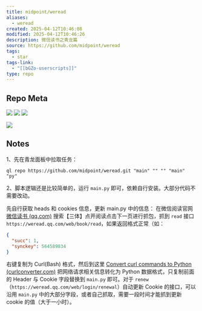 ```yaml
---
title: midpoint/weread
aliases:
  - weread
created: 2025-04-12T10:46:08
modified: 2025-04-12T10:46:26
description: 微信读书之青龙篇
source: https://github.com/midpoint/weread
tags:
  - star
tags-link:
  - "[[bGZo-userscripts]]"
type: repo
---
```


## Repo Meta

![](https://img.shields.io/github/stars/midpoint/weread?style=for-the-badge&label=stars) ![](https://img.shields.io/github/repo-size/midpoint/weread?style=for-the-badge&label=size) ![](https://img.shields.io/github/created-at/midpoint/weread?style=for-the-badge&label=since)

[![](https://github-readme-stats.vercel.app/api/pin/?username=midpoint&repo=weread&bg_color=00000000)](https://github.com/midpoint/weread)

## Notes

1、先在青龙面板中拉取任务：

```
ql repo https://github.com/midpoint/weread.git "main" "" "" "main"  "py"
```

2、脚本逻辑还是比较简单的，运行 `main.py` 即可，依赖自行安装。大部分代码不需要改动。

先自行获取 heads 和 cookies 信息，更新 main.py 中的信息： 在微信阅读官网 [微信读书 (qq.com)](https://weread.qq.com/) 搜索【三体】点开阅读点击下一页进行抓包，抓到 `read` 接口 `https://weread.qq.com/web/book/read`，如果返回格式正常（如：

```json
{
  "succ": 1,
  "synckey": 564589834
}
```

右键复制为 Curl(Bash) 格式，然后到这里 [Convert curl commands to Python (curlconverter.com)](https://curlconverter.com/python/) 把网络请求相关信息转化为 Python 数据格式，只复制前面的 Header 与 Cookie 字段替换到 `main.py` 即可。对于 `renew`（`https://weread.qq.com/web/login/renewal`）自动更新 Cookie 的接口，可以沿用 `main.py` 中的大部分字段，或者自己抓取，需要一段时间才能抓到更新 cookie 的值（大于一小时）。
